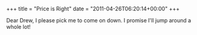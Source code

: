 +++
title = "Price is Right"
date = "2011-04-26T06:20:14+00:00"
+++

Dear Drew, I please pick me to come on down.  I promise I'll jump around a whole lot!
			